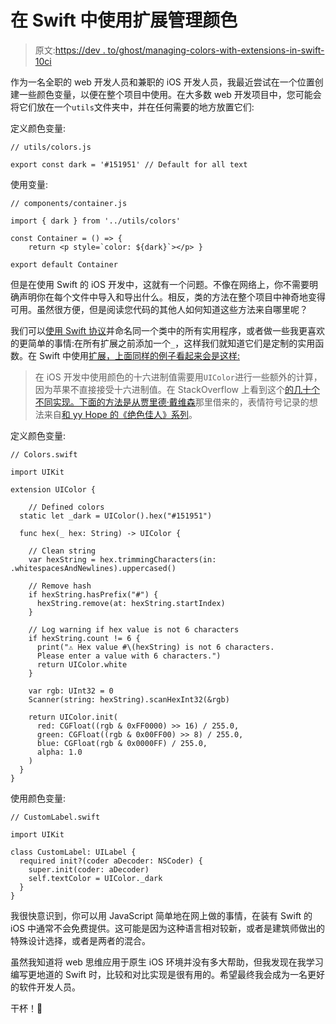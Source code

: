 # 在 Swift 中使用扩展管理颜色

> 原文:[https://dev . to/ghost/managing-colors-with-extensions-in-swift-10ci](https://dev.to/ghost/managing-colors-with-extensions-in-swift-10ci)

作为一名全职的 web 开发人员和兼职的 iOS 开发人员，我最近尝试在一个位置创建一些颜色变量，以便在整个项目中使用。在大多数 web 开发项目中，您可能会将它们放在一个`utils`文件夹中，并在任何需要的地方放置它们:

定义颜色变量:

```
// utils/colors.js

export const dark = '#151951' // Default for all text 
```

使用变量:

```
// components/container.js

import { dark } from '../utils/colors'

const Container = () => {
    return <p style=`color: ${dark}`></p> }

export default Container 
```

但是在使用 Swift 的 iOS 开发中，这就有一个问题。不像在网络上，你不需要明确声明你在每个文件中导入和导出什么。相反，类的方法在整个项目中神奇地变得可用。虽然很方便，但是阅读您代码的其他人如何知道这些方法来自哪里呢？

我们可以[使用 Swift 协议](https://medium.com/@KaushElsewhere/better-way-to-manage-swift-extensions-in-ios-project-78dc34221bc8)并命名同一个类中的所有实用程序，或者做一些我更喜欢的更简单的事情:在所有扩展之前添加一个`_`，这样我们就知道它们是定制的实用函数。在 Swift 中使用[扩展，上面同样的例子看起来会是这样:](https://docs.swift.org/swift-book/LanguageGuide/Extensions.html)

> 在 iOS 开发中使用颜色的十六进制值需要用`UIColor`进行一些额外的计算，因为苹果不直接接受十六进制值。在 StackOverflow 上看到这个[的几十个不同实现。下面的方法是从](https://stackoverflow.com/questions/24263007/how-to-use-hex-color-values)[贾里德·戴维森](https://www.youtube.com/watch?v=HPhqO0D1tG4)那里借来的，表情符号记录的想法来自[和 yy Hope 的《绝色佳人》系列](https://medium.com/swift-programming/swift-prettify-your-print-statements-pt-1-64832bb7fafa)。

定义颜色变量:

```
// Colors.swift

import UIKit

extension UIColor {

    // Defined colors
  static let _dark = UIColor().hex("#151951")

  func hex(_ hex: String) -> UIColor {

    // Clean string
    var hexString = hex.trimmingCharacters(in: .whitespacesAndNewlines).uppercased()

    // Remove hash
    if hexString.hasPrefix("#") {
      hexString.remove(at: hexString.startIndex)
    }

    // Log warning if hex value is not 6 characters
    if hexString.count != 6 {
      print("⚠️ Hex value #\(hexString) is not 6 characters.
      Please enter a value with 6 characters.")
      return UIColor.white
    }

    var rgb: UInt32 = 0
    Scanner(string: hexString).scanHexInt32(&rgb)

    return UIColor.init(
      red: CGFloat((rgb & 0xFF0000) >> 16) / 255.0,
      green: CGFloat((rgb & 0x00FF00) >> 8) / 255.0,
      blue: CGFloat(rgb & 0x0000FF) / 255.0,
      alpha: 1.0
    )
  }
} 
```

使用颜色变量:

```
// CustomLabel.swift

import UIKit

class CustomLabel: UILabel {
  required init?(coder aDecoder: NSCoder) {
    super.init(coder: aDecoder)
    self.textColor = UIColor._dark
  }
} 
```

我很快意识到，你可以用 JavaScript 简单地在网上做的事情，在装有 Swift 的 iOS 中通常不会免费提供。这可能是因为这种语言相对较新，或者是建筑师做出的特殊设计选择，或者是两者的混合。

虽然我知道将 web 思维应用于原生 iOS 环境并没有多大帮助，但我发现在我学习编写更地道的 Swift 时，比较和对比实现是很有用的。希望最终我会成为一名更好的软件开发人员。

干杯！🍻